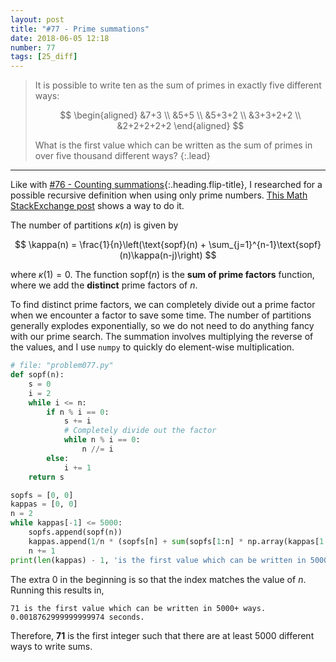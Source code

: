```yaml
---
layout: post
title: "#77 - Prime summations"
date: 2018-06-05 12:18
number: 77
tags: [25_diff]
---
```

> It is possible to write ten as the sum of primes in exactly five different ways:
>
> $$
> \begin{aligned}
> &7+3
> \\
> &5+5
> \\
> &5+3+2
> \\
> &3+3+2+2
> \\
> &2+2+2+2+2
> \end{aligned}
> $$
>
> What is the first value which can be written as the sum of primes in over five thousand different ways?
{:.lead}
* * *

Like with [#76 - Counting summations](/blog/project_euler/2017-06-21-076-Counting-summations){:.heading.flip-title}, I researched for a possible recursive definition when using only prime numbers. [This Math StackExchange post](https://math.stackexchange.com/a/89661) shows a way to do it.

The number of partitions $\kappa(n)$ is given by

$$
\kappa(n) = \frac{1}{n}\left(\text{sopf}(n) + \sum_{j=1}^{n-1}\text{sopf}(n)\kappa(n-j)\right)
$$

where $\kappa(1) = 0$. The function $\text{sopf}(n)$ is the **sum of prime factors** function, where we add the **distinct** prime factors of $n$.

To find distinct prime factors, we can completely divide out a prime factor when we encounter a factor to save some time. The number of partitions generally explodes exponentially, so we do not need to do anything fancy with our prime search. The summation involves multiplying the reverse of the values, and I use `numpy` to quickly do element-wise multiplication.
```python
# file: "problem077.py"
def sopf(n):
    s = 0
    i = 2
    while i <= n:
        if n % i == 0:
            s += i
            # Completely divide out the factor
            while n % i == 0:
                n //= i
        else:
            i += 1
    return s

sopfs = [0, 0]
kappas = [0, 0]
n = 2
while kappas[-1] <= 5000:
    sopfs.append(sopf(n))
    kappas.append(1/n * (sopfs[n] + sum(sopfs[1:n] * np.array(kappas[1:][::-1]))))
    n += 1
print(len(kappas) - 1, 'is the first value which can be written in 5000+ ways.')
```
The extra 0 in the beginning is so that the index matches the value of $n$. Running this results in,
```
71 is the first value which can be written in 5000+ ways.
0.0018762999999999974 seconds.
```
Therefore, **71** is the first integer such that there are at least 5000 different ways to write sums.